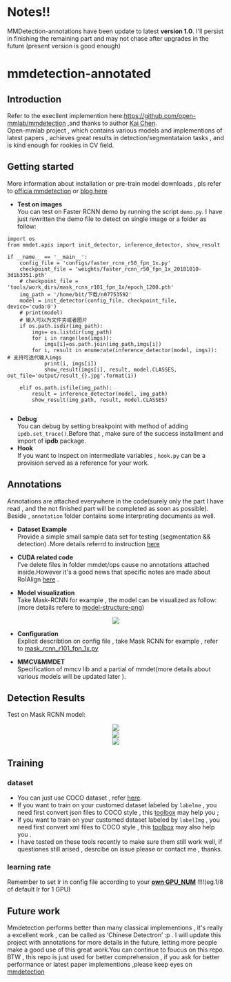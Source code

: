 # Notes!!
MMDetection-annotations have been update to latest **version 1.0**. I'll persist in finishing the remaining part and may not chase after upgrades in the future (present version is good enough) 
# mmdetection-annotated 

## Introduction
Refer to the execllent implemention here:https://github.com/open-mmlab/mmdetection ,and thanks to author [Kai Chen](https://github.com/hellock).</br>
Open-mmlab project , which contains various models and implementions of latest papers , achieves great results in detection/segmentataion tasks , and is kind enough for rookies in CV field.</br>

## Getting started
More information about installation or pre-train model downloads , pls refer to [officia mmdetection](https://github.com/open-mmlab/mmdetection) or [blog here](https://blog.csdn.net/mingqi1996/article/details/88091802)</br>
* **Test on images</br>**
You can test on Faster RCNN demo by running the script `demo.py`.
I have just rewritten the demo file to detect on single image or a folder as follow:
```
import os
from mmdet.apis import init_detector, inference_detector, show_result

if __name__ == '__main__':
	config_file = 'configs/faster_rcnn_r50_fpn_1x.py'
	checkpoint_file = 'weights/faster_rcnn_r50_fpn_1x_20181010-3d1b3351.pth'
	# checkpoint_file = 'tools/work_dirs/mask_rcnn_r101_fpn_1x/epoch_1200.pth'
	img_path = '/home/bit/下载/n07753592'
	model = init_detector(config_file, checkpoint_file, device='cuda:0')
	# print(model)
	# 输入可以为文件夹或者图片
	if os.path.isdir(img_path):
		imgs= os.listdir(img_path)
		for i in range(len(imgs)):
			imgs[i]=os.path.join(img_path,imgs[i])
		for i, result in enumerate(inference_detector(model, imgs)):	# 支持可迭代输入imgs
			print(i, imgs[i])
			show_result(imgs[i], result, model.CLASSES, out_file='output/result_{}.jpg'.format(i))

	elif os.path.isfile(img_path):
		result = inference_detector(model, img_path)
		show_result(img_path, result, model.CLASSES)


```
* **Debug**  
You can debug by setting breakpoint with method of adding `ipdb.set_trace()`.Before that , make sure of the success installment and import of **ipdb** package.
* **Hook**  
If you want to inspect on intermediate variables , `hook.py` can be a provision served as a reference for your work.
## Annotations
Annotations are attached everywhere in the code(surely only the part I have read , and the not finished part will be completed as soon as possible). Beside , `annotation` folder contains some interpreting documents as well.  
* **Dataset Example**   
Provide a simple small sample data set for testing (segmentation && detection) .More details referrd to instruction [here](https://blog.csdn.net/mingqi1996/article/details/96706619)

* **CUDA related code**  
I've delete files in folder mmdet/ops cause no annotations attached inside.However it's a good news that specific notes are made about RoIAlign [here](https://zhuanlan.zhihu.com/p/75171514) .

* **Model visualization**  
Take Mask-RCNN for example , the model can be visualized as follow:(more details refere to [model-structure-png](https://github.com/ming71/mmdetection-annotated/blob/master/annotation/model_vis/maskrcnn-model-inference.png))
<div align=center><img src="https://github.com/ming71/mmdetection-annotated/blob/master/annotation/model_vis/inference.png"/></div>

* **Configuration**  
Explicit describtion on config file , take Mask RCNN for example , refer to [mask_rcnn_r101_fpn_1x.py](https://github.com/ming71/mmdetection-annotated/blob/master/annotation/mask_rcnn_r101_fpn_1x.py)  

* **MMCV&MMDET**  
Specification of mmcv lib and a partial of mmdet(more details about various models will be updated later ).</br>

## Detection Results</br>
Test on Mask RCNN model:  
<div align=center><img src="https://github.com/ming71/mmdetection-annotated/blob/master/outputs/_s1019.png"/></div>
<div align=center><img  src="https://github.com/ming71/mmdetection-annotated/blob/master/outputs/_screenshot_02.04.2019.png"/></div>
<div align=center><img  src="https://github.com/ming71/mmdetection-annotated/blob/master/outputs/_screenshot_071019.png"/></div>


## Training</br>
### **dataset**<br>
- You can just use COCO dataset , refer [here](https://blog.csdn.net/mingqi1996/article/details/88091802).<br>
- If you want to train on your customed dataset labeled by `labelme` , you need first convert json files to COCO style , this [toolbox](https://github.com/ming71/toolbox) may help you ;<br>
- If you want to train on your customed dataset labeled by `labelImg` , you need first convert xml files to COCO style , this [toolbox](https://github.com/ming71/toolbox) may also help you .<br>
- I have tested on these tools recently to make sure them still work well, if questiones still arised , desrcibe on issue please or contact me , thanks.<br>

### learning rate
Remember to set lr in config file according to your <u>**own GPU_NUM**</u> !!!!(eg.1/8 of default lr for 1 GPU)

## Future work</br>
Mmdetection performs better than many classical implementions , it's really a excellent work , can be called as ‘Chinese Detectron’ :p . I will update this project with annotations for more details in the future, letting more people make a good use of this great work.You can continue to foucus on this repo.</br>
BTW , this repo is just used for better comprehension , if you ask for better performance or latest paper implementions ,please keep eyes on [mmdetection](https://github.com/open-mmlab/mmdetection)</br>

